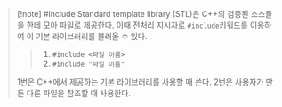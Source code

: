 >[!note] #include
> Standard template library (STL)은 C++의 검증된 소스들을 한데 모아 파일로 제공한다.
> 이때 전처리 지시자로 `#include`키워드를 이용하여 이 기본 라이브러리를 불러올 수 있다.
>> 1. `#include <파일 이름>`
>> 2. `#include "파일 이름"`
>
> 1번은 C++에서 제공하는 기본 라이브러리를 사용할 때 쓴다.
> 2번은 사용자가 만든 다른 파일을 참조할 때 사용한다.

